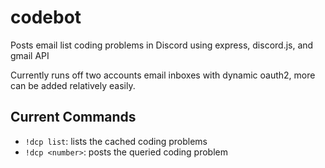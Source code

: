 # codebot
Posts email list coding problems in Discord using express, discord.js, and gmail API

Currently runs off two accounts email inboxes with dynamic oauth2, more can be added relatively easily.

## Current Commands

- `!dcp list`: lists the cached coding problems
- `!dcp <number>`: posts the queried coding problem
